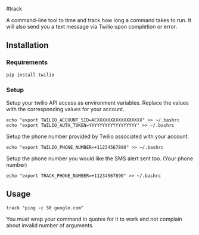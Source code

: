 #track

A command-line tool to time and track how long a command takes to run. It will also send you a text message via Twilio upon completion or error.

## Installation

### Requirements

    pip install twilio

### Setup

Setup your twilio API access as environment variables. Replace the values with the corresponding values for your account.

    echo "export TWILIO_ACCOUNT_SID=ACXXXXXXXXXXXXXXXXX" >> ~/.bashrc
    echo "export TWILIO_AUTH_TOKEN=YYYYYYYYYYYYYYYYYY" >> ~/.bashrc

Setup the phone number provided by Twilio associated with your account.

    echo "export TWILIO_PHONE_NUMBER=+11234567890" >> ~/.bashrc

Setup the phone number you would like the SMS alert sent too. (Your phone number)

    echo "export TRACK_PHONE_NUMBER=+11234567890" >> ~/.bashrc

## Usage

    track "ping -c 50 google.com"

You must wrap your command in quotes for it to work and not complain about invalid number of arguments.
